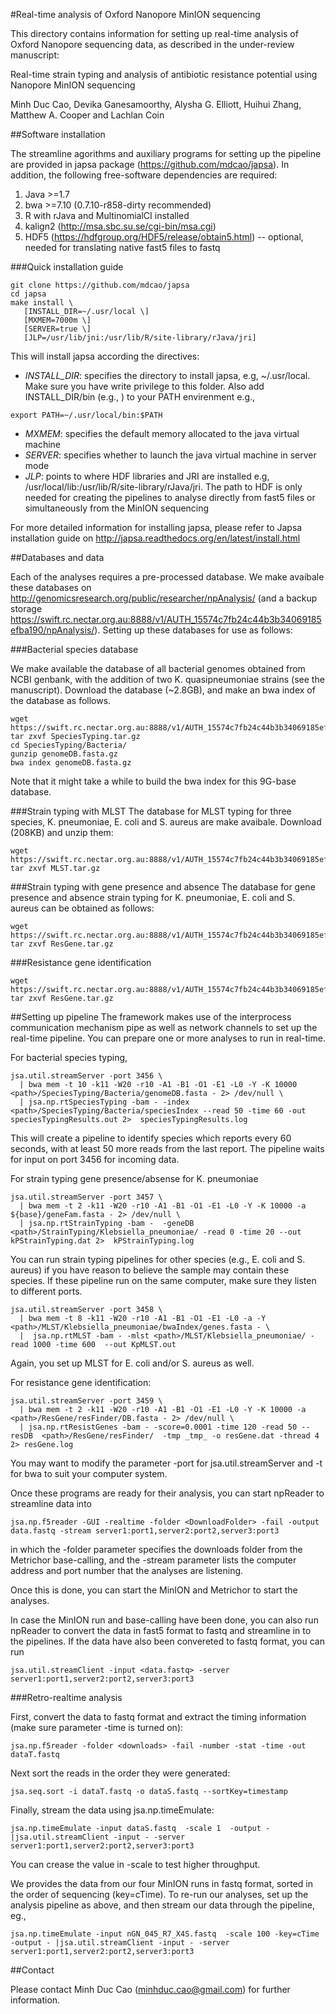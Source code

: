 
#Real-time analysis of Oxford Nanopore MinION sequencing


This directory contains information for setting up real-time analysis 
of Oxford Nanopore sequencing data, as described in the under-review 
manuscript:

Real-time strain typing and analysis of antibiotic resistance potential using 
Nanopore MinION sequencing

Minh Duc Cao, Devika Ganesamoorthy, Alysha G. Elliott, Huihui Zhang, Matthew 
A. Cooper and Lachlan Coin


##Software installation

The streamline agorithms and auxiliary programs for setting up the pipeline 
are provided in japsa package (https://github.com/mdcao/japsa). In addition, the 
following free-software dependencies are required:

 1. Java >=1.7
 2. bwa >=7.10 (0.7.10-r858-dirty recommended)
 3. R with rJava and MultinomialCI installed
 4. kalign2 (http://msa.sbc.su.se/cgi-bin/msa.cgi)
 5. HDF5 (https://hdfgroup.org/HDF5/release/obtain5.html)
 -- optional, needed for translating native fast5 files to fastq

###Quick installation guide

```
git clone https://github.com/mdcao/japsa
cd japsa
make install \
   [INSTALL_DIR=~/.usr/local \]
   [MXMEM=7000m \]
   [SERVER=true \]
   [JLP=/usr/lib/jni:/usr/lib/R/site-library/rJava/jri]
```
 
This will install japsa according the directives:

* *INSTALL_DIR*: specifies the directory to install japsa, e.g, ~/.usr/local. Make sure
 you have write privilege to this folder. Also add INSTALL_DIR/bin (e.g., )
 to your PATH envirenment e.g., 
```
export PATH=~/.usr/local/bin:$PATH
```
* *MXMEM*: specifies the default memory allocated to the java virtual machine
* *SERVER*: specifies whether to launch the java virtual machine in server mode
* *JLP*: points to where HDF libraries and JRI are installed e.g,
 /usr/local/lib:/usr/lib/R/site-library/rJava/jri. The path to HDF is only needed for
 creating the pipelines to analyse directly from fast5 files or simultaneously
 from the MinION sequencing

For more detailed information for installing japsa, please refer to  Japsa installation guide on
http://japsa.readthedocs.org/en/latest/install.html

##Databases and data

Each of the analyses requires a pre-processed database. We make avaibale these 
databases on http://genomicsresearch.org/public/researcher/npAnalysis/
(and a backup storage 
https://swift.rc.nectar.org.au:8888/v1/AUTH_15574c7fb24c44b3b34069185efba190/npAnalysis/).
Setting up these databases for use as follows:

###Bacterial species database

We make available the database of all bacterial genomes obtained from NCBI genbank, 
with the addition of two K. quasipneumoniae strains (see the manuscript). Download
the database (~2.8GB), and make an bwa index of the database as follows.
```
wget https://swift.rc.nectar.org.au:8888/v1/AUTH_15574c7fb24c44b3b34069185efba190/npAnalysis/SpeciesTyping.tar.gz
tar zxvf SpeciesTyping.tar.gz
cd SpeciesTyping/Bacteria/
gunzip genomeDB.fasta.gz
bwa index genomeDB.fasta.gz
```
Note that it might take a while to build the bwa index for this 9G-base database.

###Strain typing with MLST
The database for MLST typing for three species,  K. pneumoniae, E. coli and
S. aureus are make avaibale. Download (208KB) and unzip them:
```
wget https://swift.rc.nectar.org.au:8888/v1/AUTH_15574c7fb24c44b3b34069185efba190/npAnalysis/MLST.tar.gz
tar zxvf MLST.tar.gz
```

###Strain typing with gene presence and absence
The database for gene presence and absence strain typing for K. pneumoniae, E. coli and
S. aureus can be obtained as follows:
```
wget https://swift.rc.nectar.org.au:8888/v1/AUTH_15574c7fb24c44b3b34069185efba190/npAnalysis/StrainTyping.tar.gz
tar zxvf ResGene.tar.gz
```

###Resistance gene identification
```
wget https://swift.rc.nectar.org.au:8888/v1/AUTH_15574c7fb24c44b3b34069185efba190/npAnalysis/ResGene.tar.gz
tar zxvf ResGene.tar.gz
```

##Setting up pipeline
The framework makes use of the interprocess communication mechanism pipe as well as network channels to set up the real-time pipeline. You can prepare one or more analyses to run in real-time.

For bacterial species typing,

```
jsa.util.streamServer -port 3456 \
  | bwa mem -t 10 -k11 -W20 -r10 -A1 -B1 -O1 -E1 -L0 -Y -K 10000 <path>/SpeciesTyping/Bacteria/genomeDB.fasta - 2> /dev/null \
  | jsa.np.rtSpeciesTyping -bam - -index <path>/SpeciesTyping/Bacteria/speciesIndex --read 50 -time 60 -out speciesTypingResults.out 2>  speciesTypingResults.log 
```
This will create a pipeline to identify 
species which reports every 60 seconds, with at least 50 more reads 
from the last report. The pipeline waits for input on port 3456 for incoming data.


For strain typing gene presence/absense for K. pneumoniae  
```
jsa.util.streamServer -port 3457 \
  | bwa mem -t 2 -k11 -W20 -r10 -A1 -B1 -O1 -E1 -L0 -Y -K 10000 -a ${base}/geneFam.fasta - 2> /dev/null \
  | jsa.np.rtStrainTyping -bam -  -geneDB <path>/StrainTyping/Klebsiella_pneumoniae/ -read 0 -time 20 --out kPStrainTyping.dat 2>  kPStrainTyping.log 
```
You can run strain typing pipelines for other species (e.g., E. coli and S. aureus) 
if you have reason to believe the sample may contain these species. If these pipeline
run on the same computer, make sure they listen to different ports.


```
jsa.util.streamServer -port 3458 \ 
  | bwa mem -t 8 -k11 -W20 -r10 -A1 -B1 -O1 -E1 -L0 -a -Y <path>/MLST/Klebsiella_pneumoniae/bwaIndex/genes.fasta - \
  |  jsa.np.rtMLST -bam - -mlst <path>/MLST/Klebsiella_pneumoniae/ -read 1000 -time 600  --out KpMLST.out
```

Again, you set up MLST for E. coli and/or S. aureus as well.

For resistance gene identification:
```
jsa.util.streamServer -port 3459 \ 
  | bwa mem -t 2 -k11 -W20 -r10 -A1 -B1 -O1 -E1 -L0 -Y -K 10000 -a <path>/ResGene/resFinder/DB.fasta - 2> /dev/null \
  | jsa.np.rtResistGenes -bam - -score=0.0001 -time 120 -read 50 --resDB  <path>/ResGene/resFinder/  -tmp _tmp_ -o resGene.dat -thread 4  2> resGene.log 
```

You may want to modify the parameter -port for  jsa.util.streamServer 
and -t for bwa to suit your computer system. 

Once these programs are ready for their analysis, you can start npReader to 
streamline data into 

```
jsa.np.f5reader -GUI -realtime -folder <DownloadFolder> -fail -output data.fastq -stream server1:port1,server2:port2,server3:port3
```
in which the -folder parameter specifies the downloads folder from the Metrichor
base-calling, and the -stream parameter
lists the computer address and port number that the analyses are listening.

Once this is done, you can start the MinION and Metrichor to start the analyses.


In case the MinION run and base-calling have been done, you can also run
npReader to convert the data in fast5 format to fastq and streamline in
to the pipelines. If the data have also been convereted to fastq format,
you can run
```
jsa.util.streamClient -input <data.fastq> -server server1:port1,server2:port2,server3:port3
```

###Retro-realtime analysis

First, convert the data to fastq format and extract the timing information (make sure parameter -time is turned on):
```
jsa.np.f5reader -folder <downloads> -fail -number -stat -time -out dataT.fastq
```
Next sort the reads in the order they were generated:
```
jsa.seq.sort -i dataT.fastq -o dataS.fastq --sortKey=timestamp
```
Finally, stream the data using jsa.np.timeEmulate:
```
jsa.np.timeEmulate -input dataS.fastq  -scale 1  -output - |jsa.util.streamClient -input - -server  server1:port1,server2:port2,server3:port3
```
You can crease the value in -scale to test higher throughput.

We provides the data from our four MinION runs in fastq format, sorted in the order
of sequencing (key=cTime). To re-run our analyses, set up the analysis pipeline as above,
and then stream our data through the pipeline, eg.,
```
jsa.np.timeEmulate -input nGN_045_R7_X4S.fastq  -scale 100 -key=cTime -output - |jsa.util.streamClient -input - -server server1:port1,server2:port2,server3:port3
```





##Contact

Please contact Minh Duc Cao (minhduc.cao@gmail.com) for further information.


